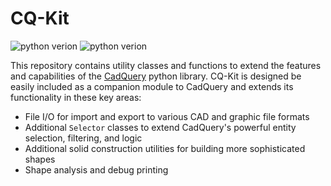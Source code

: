 # CQ-Kit 

![python verion](https://img.shields.io/static/v1?label=python&message=3.6%2B&color=blue&style=flat&logo=python)
![python verion](https://img.shields.io/static/v1?label=dependencies&message=CadQuery%202.0%2B&color=blue&style=flat)

This repository contains utility classes and functions to extend the features and capabilities of the [CadQuery](https://github.com/CadQuery/cadquery) python library.  CQ-Kit is designed be easily included as a companion module to CadQuery and extends its functionality in these key areas:

- File I/O for import and export to various CAD and graphic file formats
- Additional `Selector` classes to extend CadQuery's powerful entity selection, filtering, and logic
- Additional solid construction utilities for building more sophisticated shapes
- Shape analysis and debug printing

